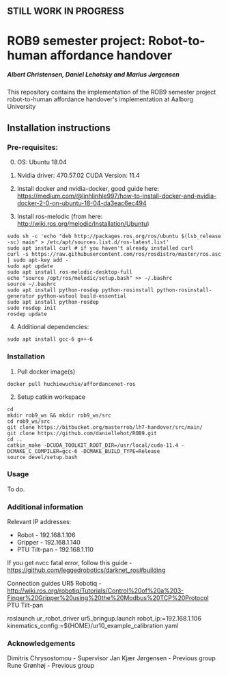 ## STILL WORK IN PROGRESS
# ROB9 semester project: Robot-to-human affordance handover
##### Albert Christensen, Daniel Lehotsky and Marius Jørgensen

This repository contains the implementation of the ROB9 semester project robot-to-human affordance handover's implementation at Aalborg University

## Installation instructions

### Pre-requisites:

0. OS: Ubuntu 18.04

1. Nvidia driver: 470.57.02
	 CUDA Version:  11.4

2. Install docker and nvidia-docker, good guide here: https://medium.com/@linhlinhle997/how-to-install-docker-and-nvidia-docker-2-0-on-ubuntu-18-04-da3eac6ec494

3. Install ros-melodic (from here: http://wiki.ros.org/melodic/Installation/Ubuntu)
```
sudo sh -c 'echo "deb http://packages.ros.org/ros/ubuntu $(lsb_release -sc) main" > /etc/apt/sources.list.d/ros-latest.list'
sudo apt install curl # if you haven't already installed curl
curl -s https://raw.githubusercontent.com/ros/rosdistro/master/ros.asc | sudo apt-key add -
sudo apt update
sudo apt install ros-melodic-desktop-full
echo "source /opt/ros/melodic/setup.bash" >> ~/.bashrc
source ~/.bashrc
sudo apt install python-rosdep python-rosinstall python-rosinstall-generator python-wstool build-essential
sudo apt install python-rosdep
sudo rosdep init
rosdep update
```

4. Additional dependencies:
```
sudo apt install gcc-6 g++-6
```

### Installation

1. Pull docker image(s)
```
docker pull huchiewuchie/affordancenet-ros
```

2. Setup catkin workspace
```
cd
mkdir rob9_ws && mkdir rob9_ws/src
cd rob9_ws/src
git clone https://bitbucket.org/masterrob/lh7-handover/src/main/
git clone https://github.com/daniellehot/ROB9.git
cd ..
catkin_make -DCUDA_TOOLKIT_ROOT_DIR=/usr/local/cuda-11.4 -DCMAKE_C_COMPILER=gcc-6 -DCMAKE_BUILD_TYPE=Release
source devel/setup.bash
```

### Usage

To do.

### Additional information
Relevant IP addresses:

- Robot - 192.168.1.106
- Gripper - 192.168.1.140
- PTU Tilt-pan - 192.168.1.110


If you get nvcc fatal error, follow this guide - https://github.com/leggedrobotics/darknet_ros#building

Connection guides
UR5
Robotiq - http://wiki.ros.org/robotiq/Tutorials/Control%20of%20a%203-Finger%20Gripper%20using%20the%20Modbus%20TCP%20Protocol
PTU Tilt-pan


roslaunch ur_robot_driver ur5_bringup.launch robot_ip:=192.168.1.106 kinematics_config:=${HOME}/ur10_example_calibration.yaml

### Acknowledgements

Dimitris Chrysostomou - Supervisor
Jan Kjær Jørgensen - Previous group
Rune Grønhøj - Previous group
